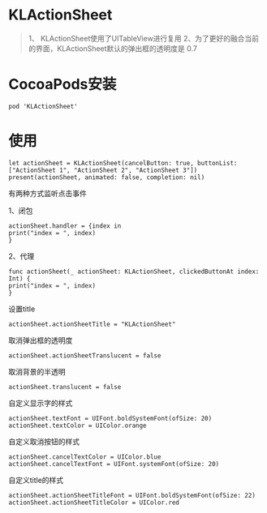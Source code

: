 # KLActionSheet
>1、 KLActionSheet使用了UITableView进行复用
>2、为了更好的融合当前的界面，KLActionSheet默认的弹出框的透明度是
0.7

# CocoaPods安装
```
pod 'KLActionSheet'
```
# 使用
```
let actionSheet = KLActionSheet(cancelButton: true, buttonList: ["ActionSheet 1", "ActionSheet 2", "ActionSheet 3"])
present(actionSheet, animated: false, completion: nil)
```
有两种方式监听点击事件

1、闭包

```
actionSheet.handler = {index in
print("index = ", index)
}
```
2、代理

```
func actionSheet(_ actionSheet: KLActionSheet, clickedButtonAt index: Int) {
print("index = ", index)
}
```
设置title

```
actionSheet.actionSheetTitle = "KLActionSheet"
```
取消弹出框的透明度

```
actionSheet.actionSheetTranslucent = false
```
取消背景的半透明

```
actionSheet.translucent = false
```
自定义显示字的样式

```
actionSheet.textFont = UIFont.boldSystemFont(ofSize: 20)
actionSheet.textColor = UIColor.orange
```
自定义取消按钮的样式

```
actionSheet.cancelTextColor = UIColor.blue
actionSheet.cancelTextFont = UIFont.systemFont(ofSize: 20)
```
自定义title的样式

```
actionSheet.actionSheetTitleFont = UIFont.boldSystemFont(ofSize: 22)
actionSheet.actionSheetTitleColor = UIColor.red
```





